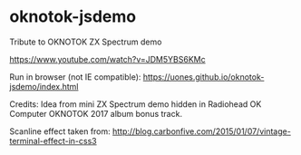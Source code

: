 # oknotok-jsdemo
Tribute to OKNOTOK ZX Spectrum demo

https://www.youtube.com/watch?v=JDM5YBS6KMc

Run in browser (not IE compatible):
https://uones.github.io/oknotok-jsdemo/index.html

Credits:
Idea from mini ZX Spectrum demo hidden in Radiohead OK Computer OKNOTOK 2017 album bonus track.

Scanline effect taken from: http://blog.carbonfive.com/2015/01/07/vintage-terminal-effect-in-css3

